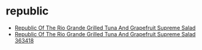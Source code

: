 # republic

 * [Republic Of The Rio Grande Grilled Tuna And Grapefruit Supreme Salad](../../index/r/republic-of-the-rio-grande-grilled-tuna-and-grapefruit-supreme-salad-363418.json)
 * [Republic Of The Rio Grande Grilled Tuna And Grapefruit Supreme Salad 363418](../../index/r/republic-of-the-rio-grande-grilled-tuna-and-grapefruit-supreme-salad-363418.json)
